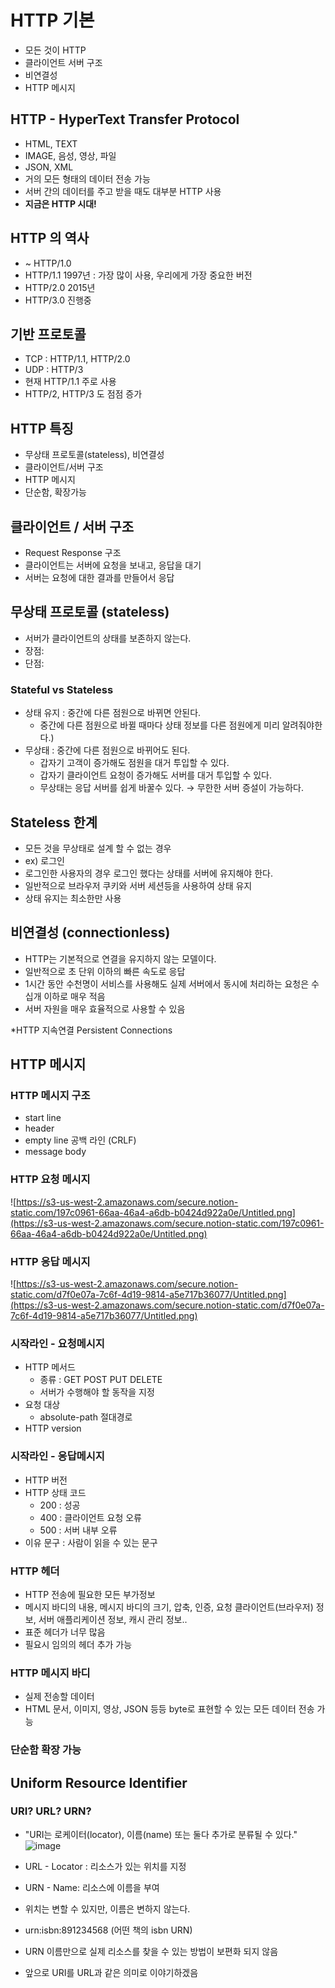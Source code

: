 # HTTP 기본
-   모든 것이 HTTP
-   클라이언트 서버 구조
-   비연결성
-   HTTP 메시지

## HTTP - HyperText Transfer Protocol

-   HTML, TEXT
-   IMAGE, 음성, 영상, 파일
-   JSON, XML
-   거의 모든 형태의 데이터 전송 가능
-   서버 간의 데이터를 주고 받을 때도 대부분 HTTP 사용
-   **지금은 HTTP 시대!**

## HTTP 의 역사

-   ~ HTTP/1.0
-   HTTP/1.1 1997년 : 가장 많이 사용, 우리에게 가장 중요한 버전
-   HTTP/2.0 2015년
-   HTTP/3.0 진행중

## 기반 프로토콜

-   TCP : HTTP/1.1, HTTP/2.0
-   UDP : HTTP/3
-   현재 HTTP/1.1 주로 사용
-   HTTP/2, HTTP/3 도 점점 증가

## HTTP 특징

-   무상태 프로토콜(stateless), 비연결성
-   클라이언트/서버 구조
-   HTTP 메시지
-   단순함, 확장가능

## 클라이언트 / 서버 구조

-   Request Response 구조
-   클라이언트는 서버에 요청을 보내고, 응답을 대기
-   서버는 요청에 대한 결과를 만들어서 응답

## 무상태 프로토콜 (stateless)

-   서버가 클라이언트의 상태를 보존하지 않는다.
-   장점:
-   단점:

### Stateful vs Stateless

-   상태 유지 : 중간에 다른 점원으로 바뀌면 안된다.
    -   중간에 다른 점원으로 바뀔 때마다 상태 정보를 다른 점원에게 미리 알려줘야한다.)
-   무상태 : 중간에 다른 점원으로 바뀌어도 된다.
    -   갑자기 고객이 증가해도 점원을 대거 투입할 수 있다.
    -   갑자기 클라이언트 요청이 증가해도 서버를 대거 투입할 수 있다.
    -   무상태는 응답 서버를 쉽게 바꿀수 있다. → 무한한 서버 증설이 가능하다.

## Stateless 한계

-   모든 것을 무상태로 설계 할 수 없는 경우
-   ex) 로그인
-   로그인한 사용자의 경우 로그인 했다는 상태를 서버에 유지해야 한다.
-   일반적으로 브라우저 쿠키와 서버 세션등을 사용하여 상태 유지
-   상태 유지는 최소한만 사용

## 비연결성 (connectionless)

-   HTTP는 기본적으로 연결을 유지하지 않는 모델이다.
-   일반적으로 초 단위 이하의 빠른 속도로 응답
-   1시간 동안 수천명이 서비스를 사용해도 실제 서버에서 동시에 처리하는 요청은 수십개 이하로 매우 적음
-   서버 자원을 매우 효율적으로 사용할 수 있음

*HTTP 지속연결 Persistent Connections

## HTTP 메시지

### HTTP 메시지 구조

-   start line
-   header
-   empty line 공백 라인 (CRLF)
-   message body

### HTTP 요청 메시지

![https://s3-us-west-2.amazonaws.com/secure.notion-static.com/197c0961-66aa-46a4-a6db-b0424d922a0e/Untitled.png](https://s3-us-west-2.amazonaws.com/secure.notion-static.com/197c0961-66aa-46a4-a6db-b0424d922a0e/Untitled.png)

### HTTP 응답 메시지

![https://s3-us-west-2.amazonaws.com/secure.notion-static.com/d7f0e07a-7c6f-4d19-9814-a5e717b36077/Untitled.png](https://s3-us-west-2.amazonaws.com/secure.notion-static.com/d7f0e07a-7c6f-4d19-9814-a5e717b36077/Untitled.png)

### 시작라인 - 요청메시지

-   HTTP 메서드
    -   종류 : GET POST PUT DELETE
    -   서버가 수행해야 할 동작을 지정
-   요청 대상
    -   absolute-path 절대경로
-   HTTP version

### 시작라인 - 응답메시지

-   HTTP 버전
-   HTTP 상태 코드
    -   200 : 성공
    -   400 : 클라이언트 요청 오류
    -   500 : 서버 내부 오류
-   이유 문구 : 사람이 읽을 수 있는 문구

### HTTP 헤더

-   HTTP 전송에 필요한 모든 부가정보
-   메시지 바디의 내용, 메시지 바디의 크기, 압축, 인증, 요청 클라이언트(브라우저) 정보, 서버 애플리케이션 정보, 캐시 관리 정보..
-   표준 헤더가 너무 많음
-   필요시 임의의 헤더 추가 가능

### HTTP 메시지 바디

-   실제 전송할 데이터
-   HTML 문서, 이미지, 영상, JSON 등등 byte로 표현할 수 있는 모든 데이터 전송 가능

### 단순함 확장 가능
## Uniform Resource Identifier


### URI? URL? URN?


- "URI는 로케이터(locator), 이름(name) 또는 둘다 추가로 분류될 수 있다."
![image](https://user-images.githubusercontent.com/29927233/124374089-3fb57980-dcd3-11eb-8f9f-166655d6d05a.png)




- URL - Locator : 리소스가 있는 위치를 지정
- URN - Name: 리소스에 이름을 부여
- 위치는 변할 수 있지만, 이름은 변하지 않는다.
- urn:isbn:891234568 (어떤 책의 isbn URN)
- URN 이름만으로 실제 리소스를 찾을 수 있는 방법이 보편화 되지 않음
- 앞으로 URI를 URL과 같은 의미로 이야기하겠음


<!--stackedit_data:
eyJoaXN0b3J5IjpbLTIzODc1MjAyN119
-->
# 
